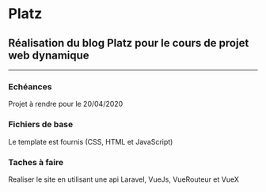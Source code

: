 # Platz
## Réalisation du blog Platz pour le cours de projet web dynamique
___
### Echéances
Projet à rendre pour le 20/04/2020
### Fichiers de base
Le template est fournis (CSS, HTML et JavaScript)
### Taches à faire
Realiser le site en utilisant une api Laravel, VueJs, VueRouteur et VueX